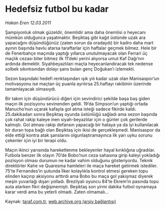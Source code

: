 # Hedefsiz futbol bu kadar

*Hakan Eren 12.03.2011*

<div class="yazi"><p>Şampiyonluk olmak güzeldir, önemlidir ama daha önemlisi o heyecanı mümkün olduğunca yaşatmaktır. Beşiktaş gibi kağıt üstünde uzak ara yapacağını düşündüğünüz (zaten sorun da oradaydı) bir kadro daha mart ayının başında havlu atarsa taraftarlar için haftalar geçmek bilmez. Hele bir de Fenerbahçe maçında yaptığı yıllarca unutulmayacak olan Ferrari üç maçlık cezası biter bitmez ilk 11’deki yerini alıyorsa umut Kaf Dağı’nın ardında demektir. Siyahbeyazlıları maçta heyecanlandıracak tek nedense solbek sıkıntısından dolayı şans bulan genç Doğukan’ı izlemekti.</p>
<p>Sezon başındaki hedefi renktaşından ışık yılı kadar uzak olan Manisaspor’un motivasyonu ise maçtan üç puanla ayrılırsa 25.haftayı rakibinin üzerinde tamamlayacak olmasıydı.</p>
<p>Bir takım için düşündürücü diğeri için sevindirici şekilde başa baş giden maçın ilk pozisyonu sevinenden geldi. 19’da Simpson’un yaptığı ortada Manucho’nun uçarak kafayla gol atma isteği sadece fikirde kaldı. 25.dakikadan sonra Beşiktaş oyunda üstünlüğü sağladı ama sezon başında çok rahat rakip kaleye inen siyah-beyazlılar için o günler çok gerilerde kalmıştı. Gol atması rakip defansın yapacağı bir hataya ya da iyi kullanılacak bir duran topa bağlı olan Beşiktaş için ikisi de gerçekleşmedi. Manisaspor da elde ettiği kontra atak şanslarını olgunlaştıramayınca ilk yarı uyku sorunu çekenler için iyi bir terapi oldu.</p>
<p>Maçın ikinci yarısında hareketlenme bekleyenler hayal kırıklığına uğradılar. Futbola benzer ilk olayın 70’de Bobo’nun ceza sahasına girip kaleyi yokladığı pozisyon olması durumun ne kadar vahim olduğunu gösteriyordu. Teknik direktörler Kahe ve Quaresma hamleleri ile maça hareket getirmek istediler. 75’te Fernandes’in şutunda İlker kolaylıkla kontrol etmesi gereken topu elinden kaçırıp aksiyonu arttırdı ama Bobo bu maça gol yakışmaz diyerek meşin yuvarlağı dışarı yolladı. Brezilyalı oyuncu 84’te Ekrem’in pasında topu auta atarken fikri değişmemişti. Beşiktaş son yirmi dakika futbol oynamaya karar verdi ama bu yeterli olmadı. Zaten olmamalı...</p>
</div>

Kaynak: [taraf.com.tr](http://www.taraf.com.tr/hakan-eren/makale-hedefsiz-futbol-bu-kadar.htm), [web.archive.org (arşiv bağlantısı)](http://web.archive.org/web/20131107125315/http://www.taraf.com.tr/hakan-eren/makale-hedefsiz-futbol-bu-kadar.htm)
